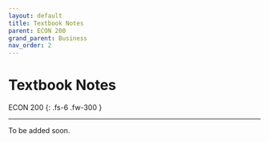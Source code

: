 ```yaml
---
layout: default
title: Textbook Notes
parent: ECON 200
grand_parent: Business
nav_order: 2
---
```


# Textbook Notes

ECON 200
{: .fs-6 .fw-300 }

---

To be added soon.
